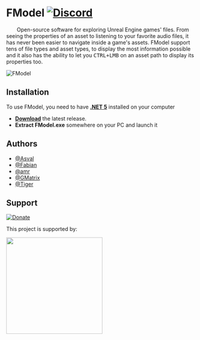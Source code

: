 # FModel [![Discord](https://discordapp.com/api/guilds/637265123144237061/widget.png?style=shield)](https://discord.gg/fdkNYYQ)

&ensp;&ensp;&ensp;&ensp;Open-source software for exploring Unreal Engine games' files. From seeing the properties of an asset to listening to your favorite audio files, it has never been easier to navigate inside a game's assets. FModel support tens of file types and asset types, to display the most information possible and it also has the ability to let you <kbd>CTRL+LMB</kbd> on an asset path to display its properties too.

<img src="https://user-images.githubusercontent.com/26126862/119065662-52534800-b9de-11eb-85fd-a47797daa062.png" align="center" alt="FModel">

## Installation

To use FModel, you need to have **[.NET 5](https://dotnet.microsoft.com/download/dotnet/thank-you/runtime-desktop-5.0.6-windows-x64-installer)** installed on your computer
* **[Download](https://github.com/iAmAsval/FModel/releases/latest/download/FModel.zip)** the latest release.
* **Extract FModel.exe** somewhere on your PC and launch it

## Authors

- [@Asval](https://github.com/iAmAsval)
- [@Fabian](https://github.com/FabianFG)
- [@amr](https://github.com/Amrsatrio)
- [@GMatrix](https://github.com/GMatrixGames)
- [@Tiger](https://github.com/XTigerHyperX)

## Support

[![Donate](https://img.shields.io/badge/Paypal-Donate-00457C.svg?logo=paypal)](https://www.paypal.com/cgi-bin/webscr?cmd=_s-xclick&hosted_button_id=EP9SSWG8MW4UC&source=url)

<p>This project is supported by:</p>
<p>
  <a href="https://www.jetbrains.com/">
    <img src="https://cdn.fmodel.app/i/svg/jetbrains.svg" width="256px">
  </a>
</p>